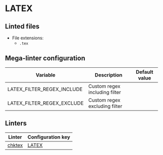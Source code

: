 <!-- markdownlint-disable MD003 MD020 MD033 MD041 -->
<!-- Generated by .automation/build.py, please do not update manually -->
# LATEX

## Linted files

- File extensions:
  - `.tex`

## Mega-linter configuration

| Variable | Description | Default value |
| ----------------- | -------------- | -------------- |
| LATEX_FILTER_REGEX_INCLUDE | Custom regex including filter |  |
| LATEX_FILTER_REGEX_EXCLUDE | Custom regex excluding filter |  |

## Linters

| Linter | Configuration key |
| ------ | ----------------- |
| [chktex](https://github.com/nvuillam/mega-linter/tree/master/docs/descriptors/latex_chktex.md#readme) | [LATEX](https://github.com/nvuillam/mega-linter/tree/master/docs/descriptors/latex_chktex.md#readme) |
